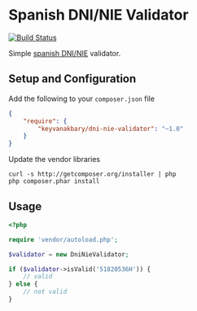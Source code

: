Spanish DNI/NIE Validator
=========================
[![Build Status](https://secure.travis-ci.org/keyvanakbary/dni-nie-validator.svg?branch=master)](http://travis-ci.org/keyvanakbary/dni-nie-validator)

Simple [spanish DNI/NIE](http://en.wikipedia.org/wiki/Documento_Nacional_de_Identidad) validator.

Setup and Configuration
-----------------------
Add the following to your `composer.json` file
```json
{
    "require": {
        "keyvanakbary/dni-nie-validator": "~1.0"
    }
}
```

Update the vendor libraries

    curl -s http://getcomposer.org/installer | php
    php composer.phar install

Usage
-----

```php
<?php

require 'vendor/autoload.php';

$validator = new DniNieValidator;

if ($validator->isValid('51820536H')) {
    // valid
} else {
    // not valid
}
```
